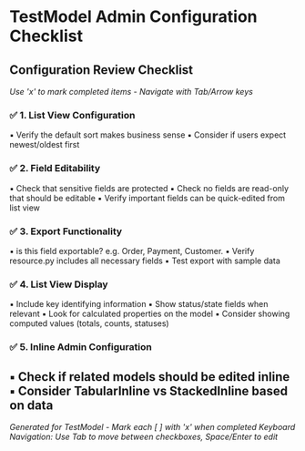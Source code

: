 # TestModel Admin Configuration Checklist

## Configuration Review Checklist
*Use 'x' to mark completed items - Navigate with Tab/Arrow keys*

### ✅ 1. List View Configuration 
▪ Verify the default sort makes business sense
▪ Consider if users expect newest/oldest first

### ✅ 2. Field Editability  
▪ Check that sensitive fields are protected
▪ Check no fields are read-only that should be editable
▪ Verify important fields can be quick-edited from list view

### ✅ 3. Export Functionality
▪ is this field exportable? e.g. Order, Payment, Customer.
▪ Verify resource.py includes all necessary fields
▪ Test export with sample data

### ✅ 4. List View Display
▪ Include key identifying information
▪ Show status/state fields when relevant
▪ Look for calculated properties on the model
▪ Consider showing computed values (totals, counts, statuses)

### ✅ 5. Inline Admin Configuration
▪ Check if related models should be edited inline
▪ Consider TabularInline vs StackedInline based on data
 ---
*Generated for TestModel - Mark each [ ] with 'x' when completed*
*Keyboard Navigation: Use Tab to move between checkboxes, Space/Enter to edit*
